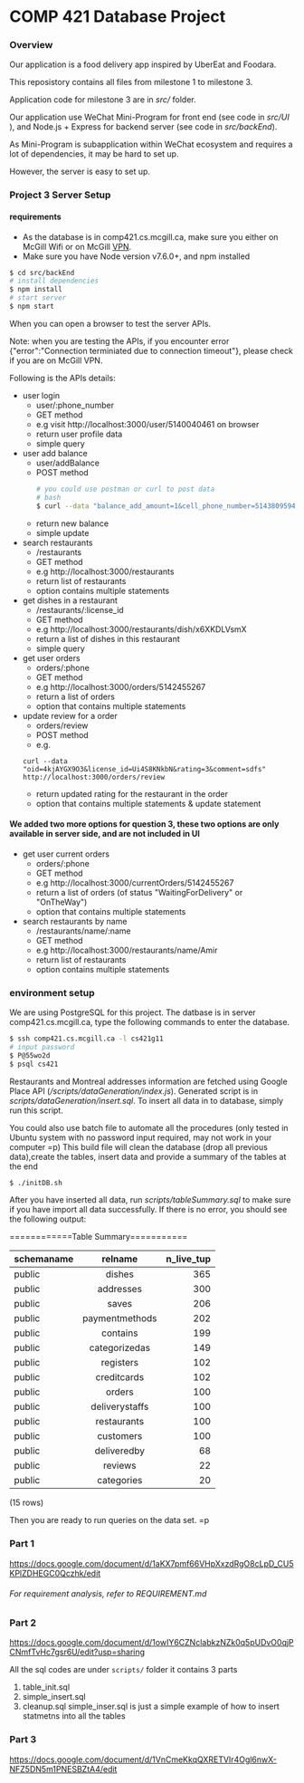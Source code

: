# COMP 421 Database Project

### Overview
Our application is a food delivery app inspired by UberEat and Foodara.

This reposistory contains all files from milestone 1 to milestone 3.

Application code for milestone 3 are in <i>src/</i> folder.

Our application use WeChat Mini-Program for front end (see code in <i>src/UI</i> ), and Node.js + Express for backend server (see code in <i>src/backEnd</i>).

As Mini-Program is subapplication within WeChat ecosystem and requires a lot of dependencies, it may be hard to set up.

However, the server is easy to set up.

### Project 3 Server Setup
#### requirements
* As the database is in comp421.cs.mcgill.ca, make sure you either on McGill Wifi or on McGill [VPN](http://kb.mcgill.ca/kb/?ArticleId=1212&source=article&c=12&cid=2#tab:homeTab:crumb:8:artId:1212:src:article).
* Make sure you have Node version v7.6.0+, and npm installed
```sh
$ cd src/backEnd
# install dependencies
$ npm install
# start server
$ npm start
```

When you can open a browser to test the server APIs.

Note: when you are testing the APIs, if you encounter error {"error":"Connection terminiated due to connection timeout"}, please check if you are on McGill VPN.

Following is the APIs details:

- user login
    - user/:phone_number
    - GET method
    - e.g visit http://localhost:3000/user/5140040461 on browser
    - return user profile data
    - simple query
- user add balance
    - user/addBalance
    - POST method
        ```sh
        # you could use postman or curl to post data
        # bash
        $ curl --data "balance_add_amount=1&cell_phone_number=5143809594" http://localhost:3000/user/addBalance
        ```
     - return new balance
     - simple update
- search restaurants
    -  /restaurants
    - GET method
    - e.g http://localhost:3000/restaurants
    - return list of restaurants
    - option contains multiple statements
- get dishes in a restaurant
    - /restaurants/:license_id
    - GET method
    - e.g http://localhost:3000/restaurants/dish/x6XKDLVsmX
    - return a list of dishes in this restaurant
    - simple query
- get user orders
    - orders/:phone
    - GET method
    - e.g http://localhost:3000/orders/5142455267
    - return a list of orders
    - option that contains multiple statements
- update review for a order
    - orders/review
    - POST method
    - e.g.
    ```
    curl --data "oid=4kjAYGX9O3&license_id=Ui4S8KNkbN&rating=3&comment=sdfs" http://localhost:3000/orders/review
    ```
    - return updated rating for the restaurant in the order
    - option that contains multiple statements & update statement

#### We added two more options for question 3, these two options are only available in server side, and are not included in UI
- get user current orders
    - orders/:phone
    - GET method
    - e.g http://localhost:3000/currentOrders/5142455267
    - return a list of orders (of status "WaitingForDelivery" or "OnTheWay")
    - option that contains multiple statements
- search restaurants by name
    -  /restaurants/name/:name
    - GET method
    - e.g http://localhost:3000/restaurants/name/Amir
    - return list of restaurants
    - option contains multiple statements

### environment setup
We are using PostgreSQL for this project.
The datbase is in server comp421.cs.mcgill.ca, type the following commands to enter the database.
```sh
$ ssh comp421.cs.mcgill.ca -l cs421g11
# input password
$ P@55wo2d
$ psql cs421
```


Restaurants and Montreal addresses information are fetched using Google Place API (<i>/scripts/dataGeneration/index.js</i>). Generated script is in <i>scripts/dataGeneration/insert.sql</i>. To insert all data in to database, simply run this script.

You could also use batch file to automate all the procedures (only tested in Ubuntu system with no password input required, may not work in your computer =p) This build file will clean the database (drop all previous data),create the tables, insert data and provide a summary of the tables at the end
```sh
$ ./initDB.sh
```

After you have inserted all data, run <i>scripts/tableSummary.sql</i> to make sure if you have import all data successfully. If there is no error, you should see the following output:


============Table Summary===========

| schemaname |    relname     | n_live_tup
|------------|:--------------:|----------:
| public     | dishes         |        365
| public     | addresses      |        300
| public     | saves          |        206
| public     | paymentmethods |        202
| public     | contains       |        199
| public     | categorizedas  |        149
| public     | registers      |        102
| public     | creditcards    |        102
| public     | orders         |        100
| public     | deliverystaffs |        100
| public     | restaurants    |        100
| public     | customers      |        100
| public     | deliveredby    |         68
| public     | reviews        |         22
| public     | categories     |         20
(15 rows)



Then you are ready to run queries on the data set. =p
### Part 1
https://docs.google.com/document/d/1aKX7pmf66VHpXxzdRgO8cLpD_CU5KPlZDHEGC0Qczhk/edit
###### For requirement analysis, refer to REQUIREMENT.md

### Part 2
https://docs.google.com/document/d/1owIY6CZNclabkzNZk0q5pUDvO0qjPCNmfTvHc7gsr6U/edit?usp=sharing

All the sql codes are under ```scripts/``` folder
it contains 3 parts
1. table_init.sql
2. simple_insert.sql
3. cleanup.sql
simple_inser.sql is just a simple example of how to insert statmetns into all
the tables

### Part 3
https://docs.google.com/document/d/1VnCmeKkqQXRETVIr4Ogl6nwX-NFZ5DN5m1PNESBZtA4/edit

